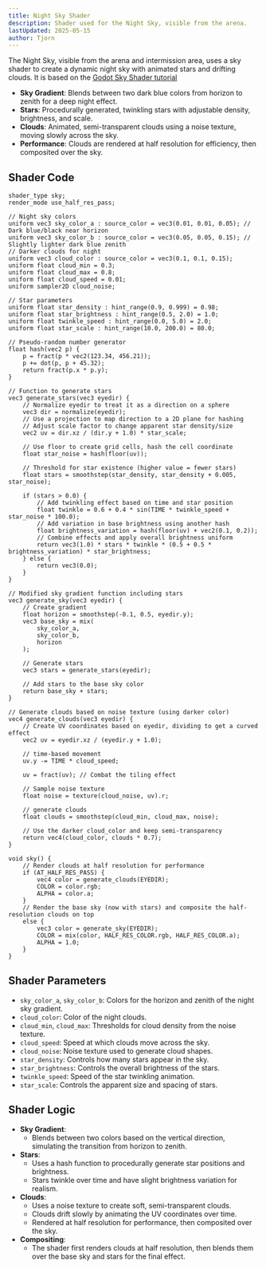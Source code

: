 ```yaml
---
title: Night Sky Shader
description: Shader used for the Night Sky, visible from the arena.
lastUpdated: 2025-05-15
author: Tjorn
---
```


The Night Sky, visible from the arena and intermission area, uses a sky shader to create a dynamic night sky with animated stars and drifting clouds. It is based on the [Godot Sky Shader tutorial](https://docs.godotengine.org/en/stable/tutorials/shaders/shader_reference/sky_shader.html#doc-sky-shader)

- **Sky Gradient**: Blends between two dark blue colors from horizon to zenith for a deep night effect.
- **Stars**: Procedurally generated, twinkling stars with adjustable density, brightness, and scale.
- **Clouds**: Animated, semi-transparent clouds using a noise texture, moving slowly across the sky.
- **Performance**: Clouds are rendered at half resolution for efficiency, then composited over the sky.

## Shader Code

```gdshader
shader_type sky;
render_mode use_half_res_pass;

// Night sky colors
uniform vec3 sky_color_a : source_color = vec3(0.01, 0.01, 0.05); // Dark blue/black near horizon
uniform vec3 sky_color_b : source_color = vec3(0.05, 0.05, 0.15); // Slightly lighter dark blue zenith
// Darker clouds for night
uniform vec3 cloud_color : source_color = vec3(0.1, 0.1, 0.15);
uniform float cloud_min = 0.3;
uniform float cloud_max = 0.8;
uniform float cloud_speed = 0.01;
uniform sampler2D cloud_noise;

// Star parameters
uniform float star_density : hint_range(0.9, 0.999) = 0.98;
uniform float star_brightness : hint_range(0.5, 2.0) = 1.0;
uniform float twinkle_speed : hint_range(0.0, 5.0) = 2.0;
uniform float star_scale : hint_range(10.0, 200.0) = 80.0;

// Pseudo-random number generator
float hash(vec2 p) {
    p = fract(p * vec2(123.34, 456.21));
    p += dot(p, p + 45.32);
    return fract(p.x * p.y);
}

// Function to generate stars
vec3 generate_stars(vec3 eyedir) {
    // Normalize eyedir to treat it as a direction on a sphere
    vec3 dir = normalize(eyedir);
    // Use a projection to map direction to a 2D plane for hashing
    // Adjust scale factor to change apparent star density/size
    vec2 uv = dir.xz / (dir.y + 1.0) * star_scale;

    // Use floor to create grid cells, hash the cell coordinate
    float star_noise = hash(floor(uv));

    // Threshold for star existence (higher value = fewer stars)
    float stars = smoothstep(star_density, star_density + 0.005, star_noise);

    if (stars > 0.0) {
        // Add twinkling effect based on time and star position
        float twinkle = 0.6 + 0.4 * sin(TIME * twinkle_speed + star_noise * 100.0);
        // Add variation in base brightness using another hash
        float brightness_variation = hash(floor(uv) + vec2(0.1, 0.2));
        // Combine effects and apply overall brightness uniform
        return vec3(1.0) * stars * twinkle * (0.5 + 0.5 * brightness_variation) * star_brightness;
    } else {
        return vec3(0.0);
    }
}

// Modified sky gradient function including stars
vec3 generate_sky(vec3 eyedir) {
    // Create gradient
    float horizon = smoothstep(-0.1, 0.5, eyedir.y);
    vec3 base_sky = mix(
        sky_color_a,
        sky_color_b,
        horizon
    );

    // Generate stars
    vec3 stars = generate_stars(eyedir);

    // Add stars to the base sky color
    return base_sky + stars;
}

// Generate clouds based on noise texture (using darker color)
vec4 generate_clouds(vec3 eyedir) {
	// Create UV coordinates based on eyedir, dividing to get a curved effect
    vec2 uv = eyedir.xz / (eyedir.y + 1.0);

    // time-based movement
    uv.y -= TIME * cloud_speed;

    uv = fract(uv); // Combat the tiling effect

    // Sample noise texture
    float noise = texture(cloud_noise, uv).r;

    // generate clouds
    float clouds = smoothstep(cloud_min, cloud_max, noise);

    // Use the darker cloud_color and keep semi-transparency
    return vec4(cloud_color, clouds * 0.7);
}

void sky() {
    // Render clouds at half resolution for performance
    if (AT_HALF_RES_PASS) {
        vec4 color = generate_clouds(EYEDIR);
        COLOR = color.rgb;
        ALPHA = color.a;
    }
    // Render the base sky (now with stars) and composite the half-resolution clouds on top
    else {
        vec3 color = generate_sky(EYEDIR);
        COLOR = mix(color, HALF_RES_COLOR.rgb, HALF_RES_COLOR.a);
        ALPHA = 1.0;
    }
}
```

## Shader Parameters

- `sky_color_a`, `sky_color_b`: Colors for the horizon and zenith of the night sky gradient.
- `cloud_color`: Color of the night clouds.
- `cloud_min`, `cloud_max`: Thresholds for cloud density from the noise texture.
- `cloud_speed`: Speed at which clouds move across the sky.
- `cloud_noise`: Noise texture used to generate cloud shapes.
- `star_density`: Controls how many stars appear in the sky.
- `star_brightness`: Controls the overall brightness of the stars.
- `twinkle_speed`: Speed of the star twinkling animation.
- `star_scale`: Controls the apparent size and spacing of stars.

## Shader Logic

- **Sky Gradient**:
  - Blends between two colors based on the vertical direction, simulating the transition from horizon to zenith.
- **Stars**:
  - Uses a hash function to procedurally generate star positions and brightness.
  - Stars twinkle over time and have slight brightness variation for realism.
- **Clouds**:
  - Uses a noise texture to create soft, semi-transparent clouds.
  - Clouds drift slowly by animating the UV coordinates over time.
  - Rendered at half resolution for performance, then composited over the sky.
- **Compositing**:
  - The shader first renders clouds at half resolution, then blends them over the base sky and stars for the final effect.

